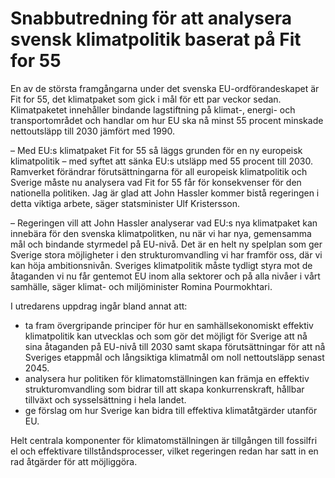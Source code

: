 # Snabbutredning för att analysera svensk klimatpolitik baserat på Fit for 55

En av de största framgångarna under det svenska EU-ordförandeskapet är Fit for 55, det klimatpaket som gick i mål för ett par veckor sedan. Klimatpaketet innehåller bindande lagstiftning på klimat-, energi- och transportområdet och handlar om hur EU ska nå minst 55 procent minskade nettoutsläpp till 2030 jämfört med 1990.

– Med EU:s klimatpaket Fit for 55 så läggs grunden för en ny europeisk klimatpolitik – med syftet att sänka EU:s utsläpp med 55 procent till 2030. Ramverket förändrar förutsättningarna för all europeisk klimatpolitik och Sverige måste nu analysera vad Fit for 55 får för konsekvenser för den nationella politiken. Jag är glad att John Hassler kommer bistå regeringen i detta viktiga arbete, säger statsminister Ulf Kristersson.

– Regeringen vill att John Hassler analyserar vad EU:s nya klimatpaket kan innebära för den svenska klimatpolitken, nu när vi har nya, gemensamma mål och bindande styrmedel på EU-nivå. Det är en helt ny spelplan som ger Sverige stora möjligheter i den strukturomvandling vi har framför oss, där vi kan höja ambitionsnivån. Sveriges klimatpolitik måste tydligt styra mot de åtaganden vi nu får gentemot EU inom alla sektorer och på alla nivåer i vårt samhälle, säger klimat- och miljöminister Romina Pourmokhtari.

I utredarens uppdrag ingår bland annat att:

* ta fram övergripande principer för hur en samhällsekonomiskt effektiv klimatpolitik kan utvecklas och som gör det möjligt för Sverige att nå sina åtaganden på EU-nivå till 2030 samt skapa förutsättningar för att nå Sveriges etappmål och långsiktiga klimatmål om noll nettoutsläpp senast 2045.
* analysera hur politiken för klimatomställningen kan främja en effektiv strukturomvandling som bidrar till att skapa konkurrenskraft, hållbar tillväxt och sysselsättning i hela landet.
* ge förslag om hur Sverige kan bidra till effektiva klimatåtgärder utanför EU.

Helt centrala komponenter för klimatomställningen är tillgången till fossilfri el och effektivare tillståndsprocesser, vilket regeringen redan har satt in en rad åtgärder för att möjliggöra.
